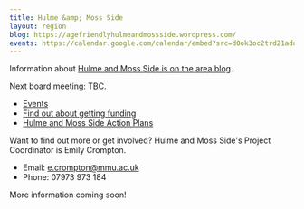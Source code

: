 ```yaml
---
title: Hulme &amp; Moss Side
layout: region
blog: https://agefriendlyhulmeandmossside.wordpress.com/
events: https://calendar.google.com/calendar/embed?src=d0ok3oc2trd21adadm3b8qaimg%40group.calendar.google.com&ctz=Europe/London
---
```


Information about [Hulme and Moss Side is on the area blog](https://agefriendlyhulmeandmossside.wordpress.com/projects/funded-projects/).

Next board meeting: TBC.

 * [Events](https://calendar.google.com/calendar/embed?src=d0ok3oc2trd21adadm3b8qaimg%40group.calendar.google.com&ctz=Europe/London)
 * [Find out about getting funding](https://agefriendlyhulmeandmossside.wordpress.com/projects/funded-projects/)
 * [Hulme and Moss Side Action Plans](https://agefriendlyhulmeandmossside.wordpress.com/action-plan/)


 Want to find out more or get involved? Hulme and Moss Side's Project Coordinator is Emily Crompton.

  * Email: [e.crompton@mmu.ac.uk](mailto:e.crompton@mmu.ac.uk)
  * Phone: 07973 973 184

More information coming soon!
